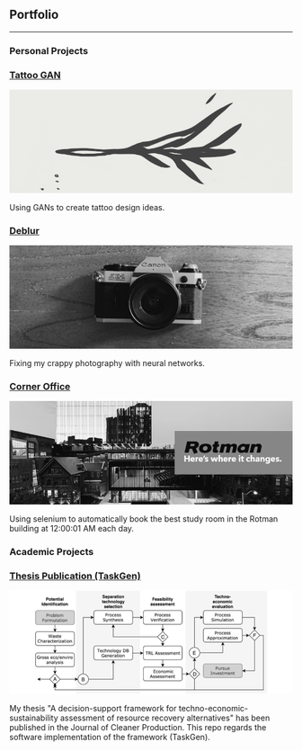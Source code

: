 ## Portfolio

---

### Personal Projects

### [Tattoo GAN](https://github.com/silkdom/Tattoo-GAN)

<meta property='og:title' content='Silkdom Portfolio'/>
<meta property='og:image' content='img/A.jpg'/>
<meta property='og:description' content='tbdz'/>
<meta property='og:image' content='https://silkdom.s3.us-east-2.amazonaws.com/A.png'/>

[<img src="img/tattoo-GAN.png?raw=true"/>](https://github.com/silkdom/Tattoo-GAN)

Using GANs to create tattoo design ideas. 


### [Deblur](https://github.com/silkdom/Deblur)

[<img src="img/Deblur.png?raw=true"/>](https://github.com/silkdom/Deblur)

Fixing my crappy photography with neural networks. 
 

### [Corner Office](https://github.com/silkdom/Corner-Office)

[<img src="img/rotman.png?raw=true"/>](https://github.com/silkdom/Corner-Office)

Using selenium to automatically book the best study room in the Rotman building at 12:00:01 AM each day. 

### Academic Projects 

### [Thesis Publication (TaskGen)](https://github.com/silkdom/Thesis-Publication)

[<img src="img/Flow.png?raw=truee" alt="Flow"/>](https://github.com/silkdom/Thesis-Publication)

My thesis "A decision-support framework for techno-economic-sustainability assessment of resource recovery alternatives" has been published in the Journal of Cleaner Production. This repo regards the software implementation of the framework (TaskGen).

<meta property='og:image' content='https://silkdom.s3.us-east-2.amazonaws.com/A.png'/>

